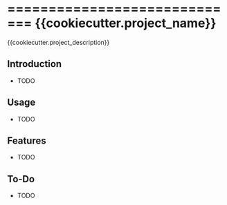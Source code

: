 =============================
{{cookiecutter.project_name}}
=============================

{{cookiecutter.project_description}}


Introduction
------------

* TODO


Usage
-----

* TODO


Features
--------

* TODO


To-Do
-----

* TODO
